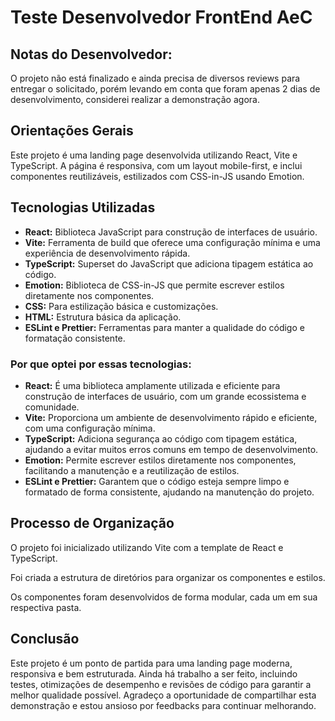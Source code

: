 <!DOCTYPE html>
<html lang="pt-br">
<head>
    <meta charset="UTF-8">
    <meta name="viewport" content="width=device-width, initial-scale=1.0">
    <title>README</title>
</head>
<body>
    <h1>Teste Desenvolvedor FrontEnd AeC</h1>
    <h2>Notas do Desenvolvedor:</h2>
    <p>O projeto não está finalizado e ainda precisa de diversos reviews para entregar o solicitado, porém levando em conta que foram apenas 2 dias de desenvolvimento, considerei realizar a demonstração agora.</p>
    <h2>Orientações Gerais</h2>
    <p>Este projeto é uma landing page desenvolvida utilizando React, Vite e TypeScript. A página é responsiva, com um layout mobile-first, e inclui componentes reutilizáveis, estilizados com CSS-in-JS usando Emotion.</p>
    <h2>Tecnologias Utilizadas</h2>
    <ul>
        <li><strong>React:</strong> Biblioteca JavaScript para construção de interfaces de usuário.</li>
        <li><strong>Vite:</strong> Ferramenta de build que oferece uma configuração mínima e uma experiência de desenvolvimento rápida.</li>
        <li><strong>TypeScript:</strong> Superset do JavaScript que adiciona tipagem estática ao código.</li>
        <li><strong>Emotion:</strong> Biblioteca de CSS-in-JS que permite escrever estilos diretamente nos componentes.</li>
        <li><strong>CSS:</strong> Para estilização básica e customizações.</li>
        <li><strong>HTML:</strong> Estrutura básica da aplicação.</li>
        <li><strong>ESLint e Prettier:</strong> Ferramentas para manter a qualidade do código e formatação consistente.</li>
    </ul>
    <h3>Por que optei por essas tecnologias:</h3>
    <ul>
        <li><strong>React:</strong> É uma biblioteca amplamente utilizada e eficiente para construção de interfaces de usuário, com um grande ecossistema e comunidade.</li>
        <li><strong>Vite:</strong> Proporciona um ambiente de desenvolvimento rápido e eficiente, com uma configuração mínima.</li>
        <li><strong>TypeScript:</strong> Adiciona segurança ao código com tipagem estática, ajudando a evitar muitos erros comuns em tempo de desenvolvimento.</li>
        <li><strong>Emotion:</strong> Permite escrever estilos diretamente nos componentes, facilitando a manutenção e a reutilização de estilos.</li>
        <li><strong>ESLint e Prettier:</strong> Garantem que o código esteja sempre limpo e formatado de forma consistente, ajudando na manutenção do projeto.</li>
    </ul>
    <h2>Processo de Organização</h2>
    <p>
        O projeto foi inicializado utilizando Vite com a template de React e TypeScript.
    </p>
    <p>
        Foi criada a estrutura de diretórios para organizar os componentes e estilos.
    </p>
    <p>
        Os componentes foram desenvolvidos de forma modular, cada um em sua respectiva pasta.
    </p>
    <h2>Conclusão</h2>
<p>Este projeto é um ponto de partida para uma landing page moderna, responsiva e bem estruturada. Ainda há trabalho a ser feito, incluindo testes, otimizações de desempenho e revisões de código para garantir a melhor qualidade possível. Agradeço a oportunidade de compartilhar esta demonstração e estou ansioso por feedbacks para continuar melhorando.</p>
</body>
</html>
